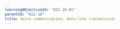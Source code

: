 ```yaml
---
learningObjectiveId: "022.10.01"
parentId: "022.10"
title: Voice communication, data-link transmission
---
```


